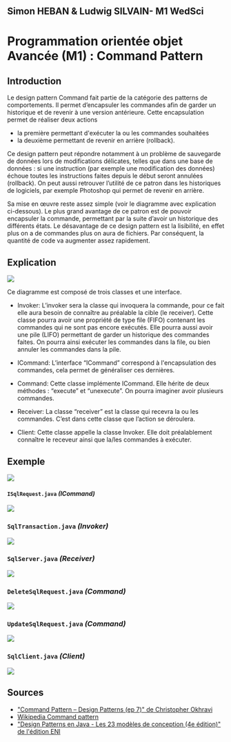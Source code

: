 ## Simon HEBAN & Ludwig SILVAIN- M1 WedSci

# Programmation orientée objet Avancée (M1) : Command Pattern

## Introduction

Le design pattern Command fait partie de la catégorie des patterns de comportements. Il permet d’encapsuler les commandes afin de garder un historique et de revenir à une version antérieure. Cette encapsulation permet de réaliser deux actions
- la première permettant d'exécuter la ou les commandes souhaitées
- la deuxième permettant de revenir en arrière (rollback).

Ce design pattern peut répondre notamment à un problème de sauvegarde de données lors de modifications délicates, telles que dans une base de données : si une instruction (par exemple une modification des données) échoue toutes les instructions faites depuis le début seront annulées (rollback).
On peut aussi retrouver l’utilité de ce patron dans les historiques de logiciels, par exemple Photoshop qui permet de revenir en arrière.

Sa mise en œuvre reste assez simple (voir le diagramme avec explication ci-dessous).
Le plus grand avantage de ce patron est de pouvoir encapsuler la commande, permettant par la suite d’avoir un historique des différents états. 
Le désavantage de ce design pattern est la lisibilité, en effet plus on a de commandes plus on aura de fichiers. Par conséquent, la quantité de code va augmenter assez rapidement.


## Explication

![](images/Schema%20Explication.png)

Ce diagramme est composé de trois classes et une interface.
- Invoker:
L’invoker sera la classe qui invoquera la commande, pour ce fait elle aura besoin de connaître au préalable la cible (le receiver). 
Cette classe pourra avoir une propriété de type file (FIFO) contenant les commandes qui ne sont pas encore exécutés. 
Elle pourra aussi avoir une pile (LIFO) permettant de garder un historique des commandes faites. 
On pourra ainsi exécuter les commandes dans la file, ou bien annuler les commandes dans la pile.

- ICommand:
L’interface “ICommand” correspond à l'encapsulation des commandes, cela permet de généraliser ces dernières.

- Command:
Cette classe implémente ICommand. Elle hérite de deux méthodes : “execute” et “unexecute”. On pourra imaginer avoir plusieurs commandes.

- Receiver:
La classe “receiver” est la classe qui recevra la ou les commandes. C’est dans cette classe que l’action se déroulera.

- Client:
Cette classe appelle la classe Invoker. Elle doit préalablement connaître le receveur ainsi que la/les commandes à exécuter.

## Exemple

![](images/Schema%20Exemple.png)

#### `ISqlRequest.java` _(ICommand)_
![](images/ISqlRequest.png)

### `SqlTransaction.java` _(Invoker)_
![](images/SqlTransaction.png)

### `SqlServer.java` _(Receiver)_
![](images/SqlServer.png)

### `DeleteSqlRequest.java` _(Command)_
![](images/DeleteSqlRequest.png)

### `UpdateSqlRequest.java` _(Command)_
![](images/UpdateSqlRequest.png)

### `SqlClient.java` _(Client)_
![](images/SqlClient.png)

## Sources

- ["Command Pattern – Design Patterns (ep 7)" de Christopher Okhravi](https://www.youtube.com/watch?v=9qA5kw8dcSU)
- [Wikipedia Command pattern](https://en.wikipedia.org/wiki/Command_pattern)
- ["Design Patterns en Java - Les 23 modèles de conception (4e édition)" de l'édition ENI](https://www.editions-eni.fr/livre/design-patterns-en-java-les-23-modeles-de-conception-descriptions-et-solutions-illustrees-en-uml-2-et-java-4e-edition-9782409012815)
